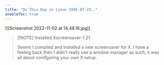 ```yaml
---
title: "On This Day in Linux 1995-07-23.."
enableToc: true
---
```

![[Screenshot 2022-11-02 at 14.48.16.jpg]]
>[!NOTE] Installed Xscreensaver-1.21
>
>Seems I compiled and installed a new screensaver for X. I have a feeling back then I didn't really use a window manager as such, it was all about conifguring your own X setup.